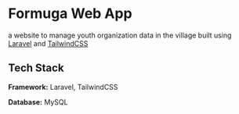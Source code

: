 # Formuga Web App

a website to manage youth organization data in the village built using [Laravel](https://laravel.com/) and [TailwindCSS](https://tailwindcss.com/)

## Tech Stack
**Framework:** Laravel, TailwindCSS

**Database:** MySQL
